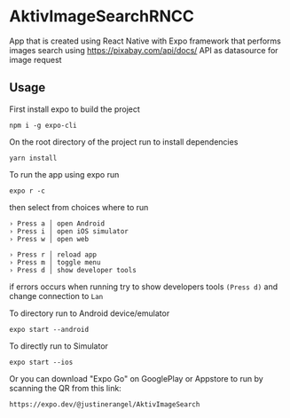 # AktivImageSearchRNCC

App that is created using React Native with Expo framework that performs images search using https://pixabay.com/api/docs/ API as datasource for image request

## Usage

First install expo to build the project

```
npm i -g expo-cli
```

On the root directory of the project run to install dependencies

```
yarn install
```

To run the app using expo run

```
expo r -c
```

then select from choices where to run

```
› Press a │ open Android
› Press i │ open iOS simulator
› Press w │ open web

› Press r │ reload app
› Press m │ toggle menu
› Press d │ show developer tools
```

if errors occurs when running try to show developers tools `(Press d)` and change connection to `Lan`

To directory run to Android device/emulator

```
expo start --android
```

To directly run to Simulator

```
expo start --ios
```

Or you can download "Expo Go" on GooglePlay or Appstore to run by scanning the QR from this link:

```
https://expo.dev/@justinerangel/AktivImageSearch
```
